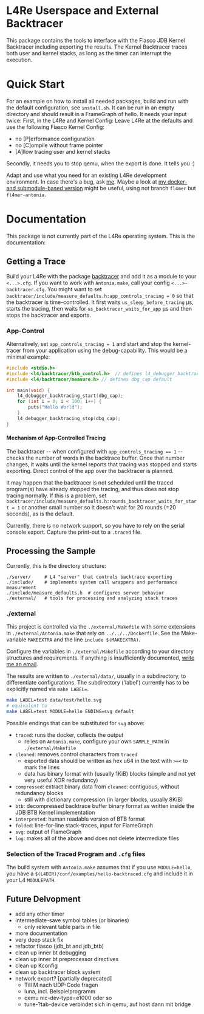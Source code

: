 # L4Re Userspace and External Backtracer

This package contains the tools to interface with the Fiasco JDB Kernel Backtracer
including exporting the results.
The Kernel Backtracer traces both user and kernel stacks, as long as the timer can interrupt the execution.

# Quick Start

For an example on how to install all needed packages, build and run with the default configuration,
see `install.sh`. It can be run in an empty directory and should result in a FrameGraph of hello.
It needs your input twice: First, in the L4Re and Kernel Config: Leave L4Re at the defaults
and use the following Fiasco Kernel Config:

- no [P]erformance configuration
- no [C]ompile without frame pointer
- [A]llow tracing user and kernel stacks

Secondly, it needs you to stop qemu, when the export is done. It tells you :)

Adapt and use what you need for an existing L4Re development environment.
In case there's a bug, ask [me](mailto:antonia.obersteiner@tu-dresden.de).
Maybe a look at
[my docker- and submodule-based version](https://gitlab.hrz.tu-chemnitz.de/anob943c-at-tu-dresden.de/fl4mer)
might be useful, using not branch `fl4mer` but `fl4mer-antonia`.

# Documentation

This package is not currently part of the L4Re operating system.
This is the documentation:

## Getting a Trace

Build your L4Re with the package [backtracer](https://github.com/AntoniaObersteiner/backtracer)
and add it as a module to your `<...>.cfg`.
If you want to work with `Antonia.make`, call your config `<...>-backtracer.cfg`.
You might want to set `backtracer/include/measure_defaults.h:app_controls_tracing = 0`
so that the backtracer is time-controlled.
It first waits `us_sleep_before_tracing` µs, starts the tracing, then
waits for `us_backtracer_waits_for_app` µs and then stops the backtracer and exports.

### App-Control

Alternatively, set `app_controls_tracing = 1` and start and stop the kernel-tracer from your application
using the debug-capability. This would be a minimal example:

```cpp
#include <stdio.h>
#include <l4/backtracer/btb_control.h>  // defines l4_debugger_backtracing_*
#include <l4/backtracer/measure.h> // defines dbg_cap default

int main(void) {
	l4_debugger_backtracing_start(dbg_cap);
	for (int i = 0; i < 100; i++) {
		puts("Hello World");
	}
	l4_debugger_backtracing_stop(dbg_cap);
}
```

#### Mechanism of App-Controlled Tracing

The backtracer -- when configured with `app_controls_tracing == 1` -- checks the number of words in the backtrace buffer.
Once that number changes, it waits until the kernel reports that tracing was stopped and starts exporting.
Direct control of the app over the backtracer is planned.

It may happen that the backtracer is not scheduled until the traced program(s) have already stopped the tracing,
and thus does not stop tracing normally.
If this is a problem, set `backtracer/include/measure_defaults.h:rounds_backtracer_waits_for_start = 1`
or another small number so it doesn't wait for 20 rounds (=20 seconds), as is the default.

Currently, there is no network support, so you have to rely on the serial console export.
Capture the print-out to a `.traced` file.

## Processing the Sample

Currently, this is the directory structure:
```
./server/     # L4 "server" that controls backtrace exporting
./include/    # implements system call wrappers and performance measurement
./include/measure_defaults.h  # configures server behavior
./external/   # tools for processing and analyzing stack traces
```

### ./external
This project is controlled via the `./external/Makefile` with some extensions in `./external/Antonia.make`
that rely on `../../../Dockerfile`. See the Make-variable `MAKEEXTRA` and the line `include $(MAKEEXTRA)`.

Configure the variables in `./external/Makefile` according to your directory structures and requirements.
If anything is insufficiently documented, [write me an email](mailto:antonia.obersteiner@tu-dresden.de).

The results are written to `./external/data/`, usually in a subdirectory, to differentiate configurations.
The subdirectory ('label') currently has to be explicitly named via `make LABEL=`.

```bash
make LABEL=test data/test/hello.svg
# equivalent to
make LABEL=test MODULE=hello ENDING=svg default
```

Possible endings that can be substituted for `svg` above:

- `traced`: runs the docker, collects the output
    - relies on `Antonia.make`, configure your own `SAMPLE_PATH` in `./external/Makefile`
- `cleaned`: removes control characters from `traced`
	- exported data should be written as hex u64 in the text with `>=<` to mark the lines
	- data has binary format with (usually 1KiB) blocks (simple and not yet very useful XOR redundancy)
- `compressed`: extract binary data from `cleaned`: contiguous, without redundancy blocks
	- still with dictionary compression (in larger blocks, usually 8KiB)
- `btb`: decompressed backtrace buffer binary format as written inside the JDB BTB Kernel implementation
- `interpreted`: human readable version of BTB format
- `folded`: line-for-line stack-traces, input for FlameGraph
- `svg`: output of FlameGraph
- `log`: makes all of the above and does not delete intermediate files

### Selection of the Traced Program and `.cfg` files

The build system with `Antonia.make` assumes that if you use `MODULE=hello`, you have a
`$(L4DIR)/conf/examples/hello-backtraced.cfg` and include it in your L4 `MODULEPATH`.

## Future Delvopment

- add any other timer
- intermediate-save symbol tables (or binaries)
    - only relevant table parts in file
- more documentation
- very deep stack fix
- refactor fiasco (jdb_bt and jdb_btb)
- clean up inner bt debugging
- clean up inner bt preprocessor directives
- clean up Kconfig
- clean up backtracer block system
- network export? [partially deprecated]
    - Till M nach UDP-Code fragen
    - luna, incl. Beispielprogramm
    - qemu nic-dev-type=e1000 oder so
    - tune-?tab-device verbindet sich in qemu, auf host dann mit bridge

